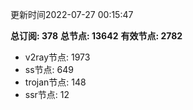 更新时间2022-07-27 00:15:47

**总订阅: 378**
**总节点: 13642**
**有效节点: 2782**
- v2ray节点: 1973
- ss节点: 649
- trojan节点: 148
- ssr节点: 12
